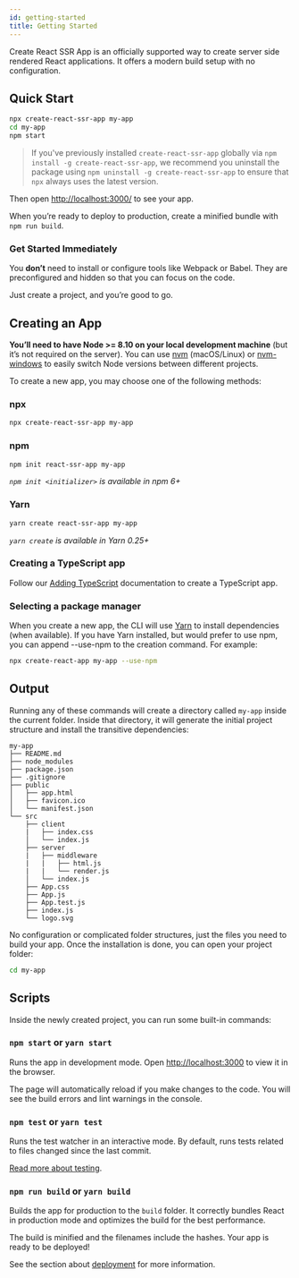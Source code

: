 ```yaml
---
id: getting-started
title: Getting Started
---
```


Create React SSR App is an officially supported way to create server side rendered React
applications. It offers a modern build setup with no configuration.

## Quick Start

```sh
npx create-react-ssr-app my-app
cd my-app
npm start
```

> If you've previously installed `create-react-ssr-app` globally via `npm install -g create-react-ssr-app`, we recommend you uninstall the package using `npm uninstall -g create-react-ssr-app` to ensure that `npx` always uses the latest version.

Then open [http://localhost:3000/](http://localhost:3000/) to see your app.

When you’re ready to deploy to production, create a minified bundle with `npm run build`.

### Get Started Immediately

You **don’t** need to install or configure tools like Webpack or Babel. They are preconfigured and hidden so that you can focus on the code.

Just create a project, and you’re good to go.

## Creating an App

**You’ll need to have Node >= 8.10 on your local development machine** (but it’s not required on the server). You can use [nvm](https://github.com/creationix/nvm#installation) (macOS/Linux) or [nvm-windows](https://github.com/coreybutler/nvm-windows#node-version-manager-nvm-for-windows) to easily switch Node versions between different projects.

To create a new app, you may choose one of the following methods:

### npx

```sh
npx create-react-ssr-app my-app
```

### npm

```sh
npm init react-ssr-app my-app
```

_`npm init <initializer>` is available in npm 6+_

### Yarn

```sh
yarn create react-ssr-app my-app
```

_`yarn create` is available in Yarn 0.25+_

### Creating a TypeScript app

Follow our [Adding TypeScript](adding-typescript.md) documentation to create a TypeScript app.

### Selecting a package manager

When you create a new app, the CLI will use [Yarn](https://yarnpkg.com/) to install dependencies (when available). If you have Yarn installed, but would prefer to use npm, you can append --use-npm to the creation command. For example:

```sh
npx create-react-app my-app --use-npm
```

## Output

Running any of these commands will create a directory called `my-app` inside the current folder. Inside that directory, it will generate the initial project structure and install the transitive dependencies:

```
my-app
├── README.md
├── node_modules
├── package.json
├── .gitignore
├── public
│   ├── app.html
│   ├── favicon.ico
│   └── manifest.json
└── src
    ├── client
    |   ├── index.css
    │   └── index.js
    ├── server
    |   ├── middleware
    |   |   ├── html.js
    |   |   └── render.js
    │   └── index.js
    ├── App.css
    ├── App.js
    ├── App.test.js
    ├── index.js
    └── logo.svg
```

No configuration or complicated folder structures, just the files you need to build your app. Once the installation is done, you can open your project folder:

```sh
cd my-app
```

## Scripts

Inside the newly created project, you can run some built-in commands:

### `npm start` or `yarn start`

Runs the app in development mode. Open [http://localhost:3000](http://localhost:3000) to view it in the browser.

The page will automatically reload if you make changes to the code. You will see the build errors and lint warnings in the console.

### `npm test` or `yarn test`

Runs the test watcher in an interactive mode. By default, runs tests related to files changed since the last commit.

[Read more about testing](running-tests.md).

### `npm run build` or `yarn build`

Builds the app for production to the `build` folder. It correctly bundles React in production mode and optimizes the build for the best performance.

The build is minified and the filenames include the hashes. Your app is ready to be deployed!

See the section about [deployment](deployment.md) for more information.

